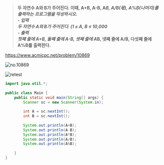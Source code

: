 > **두 자연수 A와 B가 주어진다. 이때, A+B, A-B, A*B, A/B(몫), A%B(나머지)를 출력하는 프로그램을 작성하시오. <br>- 입력<br>두 자연수 A와 B가 주어진다. (1 ≤ A, B ≤ 10,000<br>- 출력<br>첫째 줄에 A+B, 둘째 줄에 A-B, 셋째 줄에 A*B, 넷째 줄에 A/B, 다섯째 줄에 A%B를 출력한다.** <br>

https://www.acmicpc.net/problem/10869

![no.10869](https://img1.daumcdn.net/thumb/R1280x0/?scode=mtistory2&fname=https%3A%2F%2Fblog.kakaocdn.net%2Fdn%2FoUCy5%2FbtrxHXJSRjj%2F3jIVSiuykvikzSA4bp8A7K%2Fimg.png "no.10869")

![retest](https://img1.daumcdn.net/thumb/R1280x0/?scode=mtistory2&fname=https%3A%2F%2Fblog.kakaocdn.net%2Fdn%2FbryjkI%2FbtrxGcHzHhQ%2FcPMtGPOXqOA3H0IRE0bkQ1%2Fimg.png "retest")

```java
import java.util.*;
 
public class Main {
    public static void main(String[] args) {
        Scanner sc = new Scanner(System.in);
        
        int A = sc.nextInt();
        int B = sc.nextInt();    
        
        System.out.println(A+B);
        System.out.println(A-B);
        System.out.println(A*B);
        System.out.println(A/B);
        System.out.println(A%B);
        
    }
}


```
